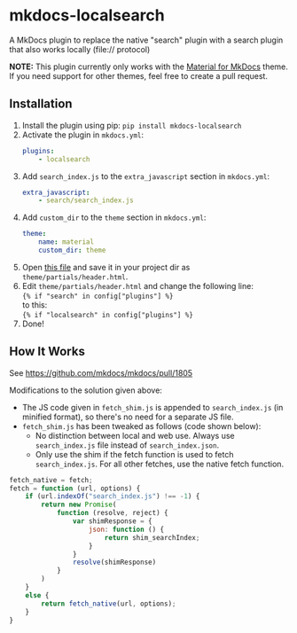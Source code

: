# mkdocs-localsearch

A MkDocs plugin to replace the native "search" plugin with a search plugin that also works locally (file:// protocol)

**NOTE:** This plugin currently only works with the [Material for MkDocs](https://squidfunk.github.io/mkdocs-material/) theme. If you need support for other themes, feel free to create a pull request.

## Installation

1. Install the plugin using pip: `pip install mkdocs-localsearch`
2. Activate the plugin in `mkdocs.yml`:
    ```yaml
    plugins:
        - localsearch
    ```
3. Add `search_index.js` to the `extra_javascript` section in `mkdocs.yml`:
    ```yaml
    extra_javascript:
        - search/search_index.js
    ```
4. Add `custom_dir` to the `theme` section in `mkdocs.yml`:
    ```yaml
    theme:
        name: material
        custom_dir: theme
    ```
5. Open [this file](https://raw.githubusercontent.com/squidfunk/mkdocs-material/master/material/partials/header.html) and save it in your project dir as `theme/partials/header.html`.
6. Edit `theme/partials/header.html` and change the following line:<br>
   `{% if "search" in config["plugins"] %}`<br>
   to this:<br>
   `{% if "localsearch" in config["plugins"] %}`
7. Done!

## How It Works

See https://github.com/mkdocs/mkdocs/pull/1805

Modifications to the solution given above:

- The JS code given in `fetch_shim.js` is appended to `search_index.js` (in minified format), so there's no need for a separate JS file.
- `fetch_shim.js` has been tweaked as follows (code shown below): 
    - No distinction between local and web use. Always use `search_index.js` file instead of `search_index.json`.
    - Only use the shim if the fetch function is used to fetch `search_index.js`. For all other fetches, use the native fetch function.

```javascript
fetch_native = fetch;
fetch = function (url, options) {
    if (url.indexOf("search_index.js") !== -1) {
        return new Promise(
            function (resolve, reject) {
                var shimResponse = {
                    json: function () {
                        return shim_searchIndex;
                    }
                }
                resolve(shimResponse)
            }
        )
    }
    else {
        return fetch_native(url, options);
    }
}
```
